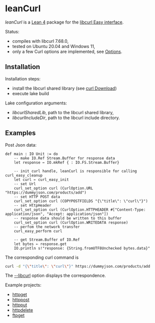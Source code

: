 # leanCurl

*leanCurl* is a [Lean 4](https://github.com/leanprover/lean4) package for the [libcurl Easy interface](https://curl.se/libcurl/).

Status:

* compiles with libcurl 7.68.0,
* tested on Ubuntu 20.04 and Windows 11,
* only a few Curl options are implemented, see [Options](src/Curl/Options.lean).

## Installation

Installation steps:

* install the libcurl shared library (see [curl Download](https://curl.se/download.html))
* execute lake build

Lake configuration arguments:

* *libcurlSharedLib*, path to the libcurl shared library,
* *libcurlIncludeDir*, path to the libcurl include directory.

## Examples

Post Json data:

```lean
def main : IO Unit := do
    -- make IO.Ref Stream.Buffer for response data
    let response ← IO.mkRef { : IO.FS.Stream.Buffer}

    -- init curl handle, leanCurl is responsible for calling curl_easy_cleanup 
    let curl ← curl_easy_init
    -- set Url
    curl_set_option curl (CurlOption.URL "https://dummyjson.com/products/add")
    -- set HTTP POST data
    curl_set_option curl (COPYPOSTFIELDS "{\"title\": \"curl\"}")
    -- set HttpHeader
    curl_set_option curl (CurlOption.HTTPHEADER #["Content-Type: application/json", "Accept: application/json"])
    -- response data should be written to this buffer
    curl_set_option curl (CurlOption.WRITEDATA response)
    -- perfom the network transfer 
    curl_easy_perform curl

    -- get Stream.Buffer of IO.Ref 
    let bytes ← response.get
    IO.println s!"response: {String.fromUTF8Unchecked bytes.data}"

```

The corresponding curl command is

```sh
curl -d "{\"title\": \"curl\"}" https://dummyjson.com/products/add
```

The [--libcurl](https://everything.curl.dev/libcurl/libcurl) option displays the correspondence.

Example projects:

* [httpget](examples/httpget/)
* [httppost](examples/httppost/)
* [httpput](examples/httpput/)
* [httpdelete](examples/httpdelete/)
* [ftpget](examples/ftpget//)

